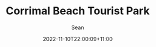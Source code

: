 ---
id: "2040"
title: "Corrimal Beach Tourist Park"
slug: "corrimal-beach-tourist-park"
weight: 89
draft: "false"
author: "Sean"
seealsolinks: "1"
section: "caravan-parks"
categories: ['NSW']
tags: ['Wollongong']
address: "2 Lake Parade"
postcode: "2518"
phone: "(02) 9630 6655"
date: "2022-11-10T22:00:09+11:00"
---